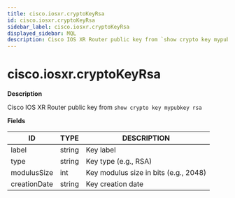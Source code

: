 ```yaml
---
title: cisco.iosxr.cryptoKeyRsa
id: cisco.iosxr.cryptoKeyRsa
sidebar_label: cisco.iosxr.cryptoKeyRsa
displayed_sidebar: MQL
description: Cisco IOS XR Router public key from `show crypto key mypubkey rsa`
---
```


# cisco.iosxr.cryptoKeyRsa

**Description**

Cisco IOS XR Router public key from `show crypto key mypubkey rsa`

**Fields**

| ID           | TYPE   | DESCRIPTION                           |
| ------------ | ------ | ------------------------------------- |
| label        | string | Key label                             |
| type         | string | Key type (e.g., RSA)                  |
| modulusSize  | int    | Key modulus size in bits (e.g., 2048) |
| creationDate | string | Key creation date                     |

